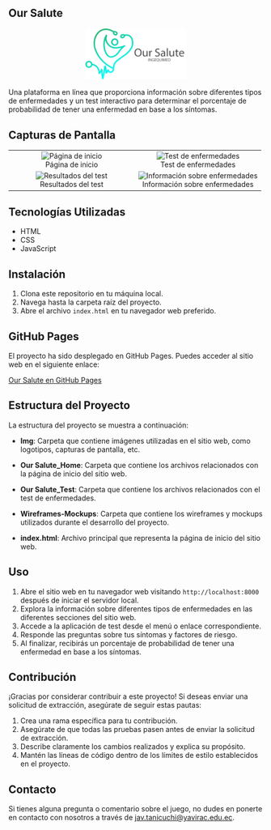 ## Our Salute

<p align="center">
  <img src="Img/logo.png" alt="Logo del proyecto" width="200">
</p>

Una plataforma en línea que proporciona información sobre diferentes tipos de enfermedades y un test interactivo para determinar el porcentaje de probabilidad de tener una enfermedad en base a los síntomas.

## Capturas de Pantalla

<div style="width: 100%;">
  <table style="width: 100%;">
    <tr>
      <td align="center" width="50%">
        <img src="Img/cap-1.png" alt="Página de inicio" width="100%">
        <br>
        Página de inicio
      </td>
      <td align="center" width="50%">
        <img src="Img/cap-2.png" alt="Test de enfermedades" width="100%">
        <br>
        Test de enfermedades
      </td>
    </tr>
    <tr>
      <td align="center" width="50%">
        <img src="Img/cap-3.png" alt="Resultados del test" width="100%">
        <br>
        Resultados del test
      </td>
      <td align="center" width="50%">
        <img src="Img/cap-4.png" alt="Información sobre enfermedades" width="100%">
        <br>
        Información sobre enfermedades
      </td>
    </tr>
  </table>
</div>

## Tecnologías Utilizadas

- HTML
- CSS
- JavaScript

## Instalación

1. Clona este repositorio en tu máquina local.
2. Navega hasta la carpeta raíz del proyecto.
3. Abre el archivo `index.html` en tu navegador web preferido.

## GitHub Pages

El proyecto ha sido desplegado en GitHub Pages. Puedes acceder al sitio web en el siguiente enlace:

[Our Salute en GitHub Pages](https://JhonTanicuchi.github.io/Our-Salute.githug.io/)

## Estructura del Proyecto

La estructura del proyecto se muestra a continuación:

- **Img**: Carpeta que contiene imágenes utilizadas en el sitio web, como logotipos, capturas de pantalla, etc.

- **Our Salute_Home**: Carpeta que contiene los archivos relacionados con la página de inicio del sitio web.

- **Our Salute_Test**: Carpeta que contiene los archivos relacionados con el test de enfermedades.

- **Wireframes-Mockups**: Carpeta que contiene los wireframes y mockups utilizados durante el desarrollo del proyecto.

- **index.html**: Archivo principal que representa la página de inicio del sitio web.

## Uso

1. Abre el sitio web en tu navegador web visitando `http://localhost:8000` después de iniciar el servidor local.
2. Explora la información sobre diferentes tipos de enfermedades en las diferentes secciones del sitio web.
3. Accede a la aplicación de test desde el menú o enlace correspondiente.
4. Responde las preguntas sobre tus síntomas y factores de riesgo.
5. Al finalizar, recibirás un porcentaje de probabilidad de tener una enfermedad en base a los síntomas.

## Contribución

¡Gracias por considerar contribuir a este proyecto! Si deseas enviar una solicitud de extracción, asegúrate de seguir estas pautas:

1. Crea una rama específica para tu contribución.
2. Asegúrate de que todas las pruebas pasen antes de enviar la solicitud de extracción.
3. Describe claramente los cambios realizados y explica su propósito.
4. Mantén las líneas de código dentro de los límites de estilo establecidos en el proyecto.

## Contacto

Si tienes alguna pregunta o comentario sobre el juego, no dudes en ponerte en contacto con nosotros a través de [jav.tanicuchi@yavirac.edu.ec](jav.tanicuchi@yavirac.edu.ec).
